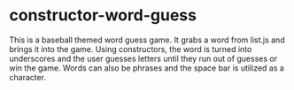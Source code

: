 # constructor-word-guess

This is a baseball themed word guess game. It grabs a word from list.js and brings it into the game. Using constructors, the word is turned into underscores
and the user guesses letters until they run out of guesses or win the game. Words can also be phrases and the space bar is utilized as a character. 